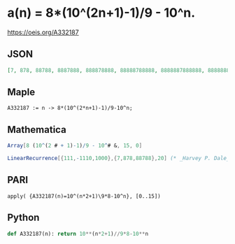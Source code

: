 # a\(n\) \= 8\*\(10^\(2n\+1\)\-1\)/9 \- 10^n\.
https://oeis.org/A332187
## JSON
```JSON
[7, 878, 88788, 8887888, 888878888, 88888788888, 8888887888888, 888888878888888, 88888888788888888, 8888888887888888888, 888888888878888888888, 88888888888788888888888, 8888888888887888888888888, 888888888888878888888888888, 88888888888888788888888888888, 8888888888888887888888888888888]
```
## Maple
```Maple
A332187 := n -> 8*(10^(2*n+1)-1)/9-10^n;
```
## Mathematica
```Mathematica
Array[8 (10^(2 # + 1)-1)/9 - 10^# &, 15, 0]
```
```Mathematica
LinearRecurrence[{111,-1110,1000},{7,878,88788},20] (* _Harvey P. Dale_, Jul 21 2024 *)
```
## PARI
```PARI
apply( {A332187(n)=10^(n*2+1)\9*8-10^n}, [0..15])
```
## Python
```Python
def A332187(n): return 10**(n*2+1)//9*8-10**n
```
